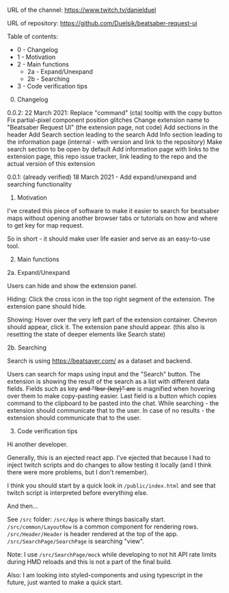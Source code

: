 URL of the channel:
https://www.twitch.tv/danielduel

URL of repository:
https://github.com/Duelsik/beatsaber-request-ui

Table of contents:
* 0 - Changelog
* 1 - Motivation
* 2 - Main functions
  * 2a - Expand/Unexpand
  * 2b - Searching
* 3 - Code verification tips

0. Changelog

0.0.2:
22 March 2021:
Replace "command" (cta) tooltip with the copy button
Fix partial-pixel component position glitches
Change extension name to "Beatsaber Request UI" (the extension page, not code)
Add sections in the header
Add Search section leading to the search
Add Info section leading to the information page (internal - with version and link to the repository)
Make search section to be open by default
Add information page with links to the extension page, this repo issue tracker, link leading to the repo and the actual version of this extension

0.0.1: (already verified)
18 March 2021 - Add expand/unexpand and searching functionality

1. Motivation

I've created this piece of software to make it easier to search for beatsaber maps
without opening another browser tabs or tutorials on how and where to get key for
map request.

So in short - it should make user life easier and serve as an easy-to-use tool.

2. Main functions

2a. Expand/Unexpand

Users can hide and show the extension panel.

Hiding:
Click the cross icon in the top right segment of the extension.
The extension pane should hide.

Showing:
Hover over the very left part of the extension container.
Chevron should appear, click it.
The extension pane should appear.
(this also is resetting the state of deeper elements like Search state)

2b. Searching

Search is using https://beatsaver.com/ as a dataset and backend.

Users can search for maps using input and the "Search" button.
The extension is showing the result of the search as a list with different data fields.
Fields such as key <del>and "!bsr {key}" are</del> is magnified when hovering over
them to make copy-pasting easier. 
Last field is a button which copies command to the clipboard to be pasted into the chat.
While searching - the extension should communicate that to the user.
In case of no results - the extension should communicate that to the user.

3. Code verification tips

Hi another developer.

Generally, this is an ejected react app.
I've ejected that because I had to inject twitch scripts and do changes to allow
testing it locally (and I think there were more problems, but I don't remember).

I think you should start by a quick look in `/public/index.html` and see that twitch
script is interpreted before everything else.

And then...

See `/src` folder:
`/src/App` is where things basically start.
`/src/common/LayoutRow` is a common component for rendering rows.
`/src/Header/Header` is header rendered at the top of the app.
`/src/SearchPage/SearchPage` is searching "view".

Note:
I use `/src/SearchPage/mock` while developing to not hit API rate limits during
HMD reloads and this is not a part of the final build.

Also:
I am looking into styled-components and using typescript in the future, just wanted to make a quick start.